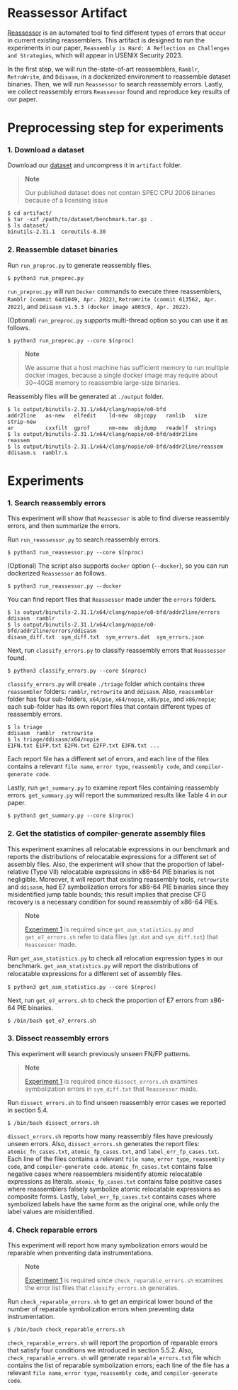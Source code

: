 Reassessor Artifact
========

[Reassessor](https://github.com/SoftSec-KAIST/Reassessor) is an automated tool
to find different types of errors that occur in current existing reassemblers.
This artifact is designed to run the experiments in our paper, `Reassembly is
Hard: A Reflection on Challenges and Strategies`, which will appear in USENIX
Security 2023.

In the first step, we will run the-state-of-art reassemblers, `Ramblr`,
`RetroWrite`, and `Ddisasm`, in a dockerized environment to reassemble dataset
binaries. Then, we will run `Reassessor` to search reassembly errors. Lastly,
we collect reassembly errors `Reassessor` found and reproduce key results of
our paper.

# Preprocessing step for experiments

### 1. Download a dataset

Download our [dataset](https://doi.org/10.5281/zenodo.7178116) and uncompress
it in `artifact` folder.
> **Note**
> 
> Our published dataset does not contain SPEC CPU 2006 binaries because of a
> licensing issue


```
$ cd artifact/
$ tar -xzf /path/to/dataset/benchmark.tar.gz .
$ ls dataset/
binutils-2.31.1  coreutils-8.30
```

### 2. Reassemble dataset binaries

Run `run_preproc.py` to generate reassembly files.
```
$ python3 run_preproc.py
```

`run_preproc.py` will run `Docker` commands to execute three reassemblers,
`Ramblr (commit 64d1049, Apr. 2022)`, `RetroWrite (commit 613562, Apr. 2022)`,
and `Ddisasm v1.5.3 (docker image a803c9, Apr. 2022)`.

(Optional) `run_preproc.py` supports multi-thread option so you can use it as
follows.
```
$ python3 run_preproc.py --core $(nproc)
```
> **Note**
> 
> We assume that a host machine has sufficient memory to run multiple docker
> images, because a single docker image may require about 30~40GB memory to
> reassemble large-size binaries.

Reassembly files will be generated at `./output` folder.

```
$ ls output/binutils-2.31.1/x64/clang/nopie/o0-bfd
addr2line   as-new   elfedit    ld-new  objcopy   ranlib   size     strip-new
ar          cxxfilt  gprof      nm-new  objdump   readelf  strings
$ ls output/binutils-2.31.1/x64/clang/nopie/o0-bfd/addr2line
reassem
$ ls output/binutils-2.31.1/x64/clang/nopie/o0-bfd/addr2line/reassem
ddisasm.s  ramblr.s
```

# Experiments

### 1. Search reassembly errors

This experiment will show that `Reassessor` is able to find diverse reassembly
errors, and then summarize the errors.

Run `run_reassessor.py` to search reassembly errors.

```
$ python3 run_reassessor.py --core $(nproc)
```

(Optional) The script also supports `docker` option (`--docker`), so you can
run dockerized `Reassessor` as follows.
```
$ python3 run_reassessor.py --docker
```

You can find report files that `Reassessor` made under the `errors` folders.

```
$ ls output/binutils-2.31.1/x64/clang/nopie/o0-bfd/addr2line/errors
ddisasm  ramblr
$ ls output/binutils-2.31.1/x64/clang/nopie/o0-bfd/addr2line/errors/ddisasm
disasm_diff.txt  sym_diff.txt  sym_errors.dat  sym_errors.json
```

Next, run `classify_errors.py` to classify reassembly errors that `Reassessor`
found.

```
$ python3 classify_errors.py --core $(nproc)
```

`classify_errors.py` will create `./triage` folder which contains three
`reassembler` folders:  `ramblr`, `retrowrite` and `ddisasm`.  Also,
`reassembler` folder has four sub-folders, `x64/pie`, `x64/nopie`, `x86/pie`,
and `x86/nopie`; each sub-folder has its own report files that contain
different types of reassembly errors.

```
$ ls triage
ddisasm  ramblr  retrowrite
$ ls triage/ddisasm/x64/nopie
E1FN.txt E1FP.txt E2FN.txt E2FP.txt E3FN.txt ...
```

Each report file has a different set of errors, and each line of the files
contains a relevant `file name`, `error type`, `reassembly code`, and
`compiler-generate code`.

Lastly, run  `get_summary.py` to examine report files containing reassembly
errors. `get_summary.py` will report the summarized results like Table 4 in our
paper.

```
$ python3 get_summary.py --core $(nproc)
```



### 2. Get the statistics of compiler-generate assembly files

This experiment examines all relocatable expressions in our benchmark and
reports the distributions of relocatable expressions for a different set of
assembly files. Also, the experiment will show that the proportion of
label-relative (Type VII) relocatable expressions in x86-64 PIE binaries is not
negligible. Moreover, it will report that existing reassembly tools,
`retrowrite` and `ddisasm`, had E7 symbolization errors for x86-64 PIE binaries
since they misidentified jump table bounds; this result implies that precise
CFG recovery is a necessary condition for sound reassembly of x86-64 PIEs.

> **Note**
> 
> [Experiment 1](https://github.com/SoftSec-KAIST/Reassessor/tree/main/artifact#1-search-reassembly-errors)
> is required since `get_asm_statistics.py` and `get_e7_errors.sh` refer to data files
> (`gt.dat` and `sym_diff.txt`) that `Reassessor` made.

Run `get_asm_statistics.py` to check all relocation expression types in our
benchmark. `get_asm_statistics.py` will report the distributions of relocatable
expressions for a different set of assembly ﬁles.

```
$ python3 get_asm_statistics.py --core $(nproc)
```

Next, run `get_e7_errors.sh` to check the proportion of E7 errors 
from x86-64 PIE binaries.
```
$ /bin/bash get_e7_errors.sh
```




### 3. Dissect reassembly errors

This experiment will search previously unseen FN/FP patterns.

> **Note**
> 
> [Experiment 1](https://github.com/SoftSec-KAIST/Reassessor/tree/main/artifact#1-search-reassembly-errors)
> is required since `dissect_errors.sh` examines symbolization errors in `sym_diff.txt` that
> `Reassessor` made.

Run `dissect_errors.sh` to find unseen reassembly error cases we reported in
section 5.4.

```
$ /bin/bash dissect_errors.sh
```

`dissect_errors.sh` reports how many reassembly files have previously unseen
errors. Also, `dissect_errors.sh` generates the report files:
`atomic_fn_cases.txt`, `atomic_fp_cases.txt`, and `label_err_fp_cases.txt`.
Each line of the files contains a relevant `file name`, `error type`,
`reassembly code`, and `compiler-generate code`. `atomic_fn_cases.txt` contains
false negative cases where reassemblers misidentify atomic relocatable
expressions as literals. `atomic_fp_cases.txt` contains false positive cases
where reassemblers falsely symbolize atomic relocatable expressions as
composite forms. Lastly, `label_err_fp_cases.txt` contains cases where
symbolized labels have the same form as the original one, while only the
label values are misidentified.



### 4. Check reparable errors

This experiment will report how many symbolization errors would be reparable
when preventing data instrumentations.

> **Note**
> 
> [Experiment 1](https://github.com/SoftSec-KAIST/Reassessor/tree/main/artifact#1-search-reassembly-errors)
> is required since `check_reparable_errors.sh` examines the error list files
> that `classify_errors.sh` generates.

Run `check_reparable_errors.sh` to get an empirical lower bound of the number
of reparable symbolization errors when preventing data instrumentation.

```
$ /bin/bash check_reparable_errors.sh
```

`check_reparable_errors.sh` will report the proportion of reparable errors that
satisfy four conditions we introduced in section 5.5.2. Also,
`check_reparable_errors.sh` will generate `reparable_errors.txt` file which
contains the list of reparable symbolization errors; each line of the file has
a relevant `file name`, `error type`, `reassembly code`, and `compiler-generate
code`.

